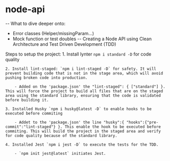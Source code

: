 # node-api

--
What to dive deeper onto: 
- Error classes (Helper/missingParam...)
- Mock function or test doubles 
--
Creating a Node API using Clean Architecture and Test Driven Development (TDD)

Steps to setup the project:
    1. Install lynter `npm i standard -D` for code quality

    2. Install lint-staged: `npm i lint-staged -D` for safety. It will prevent building code that is not in the stage area, which will avoid pushing broken code into production.

        - Added on the 'package.json' the "lint-staged": { ["standard"] }. This will force the project to build all files that are on the staged area using the standard library, ensuring that the code is validated before building it. 
    
    3. Installed Husky `npm i husky@latest -D` to enable hooks to be executed before commiting
    
        - Addet to the 'package.json' the line "husky":{ "hooks":{"pre-commit":"lint-staged"} }. This enable the hook to be executed before commiting. This will build the project in the staged area and verify for code quality because of the standard library.
    
    4. Installed Jest `npm i jest -D` to execute the tests for the TDD.

        - `npm init jest@latest` initiates Jest.


